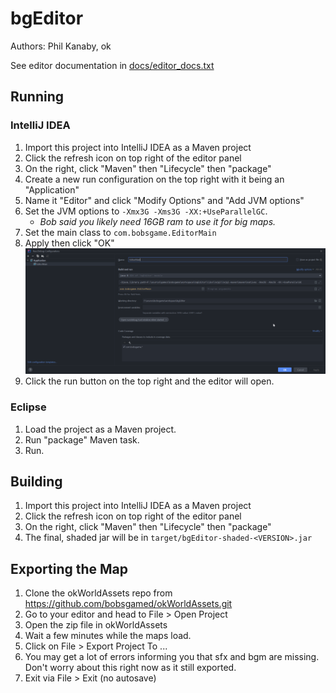 # bgEditor

Authors: Phil Kanaby, ok

See editor documentation in [docs/editor_docs.txt](./docs/editor_docs.txt)

## Running

### IntelliJ IDEA

1. Import this project into IntelliJ IDEA as a Maven project
2. Click the refresh icon on top right of the editor panel
3. On the right, click "Maven" then "Lifecycle" then "package"
4. Create a new run configuration on the top right with it being an "Application"
5. Name it "Editor" and click "Modify Options" and "Add JVM options"
6. Set the JVM options to `-Xmx3G -Xms3G -XX:+UseParallelGC`.
   - *Bob said you likely need 16GB ram to use it for big maps.*
7. Set the main class to `com.bobsgame.EditorMain`
8. Apply then click "OK"
![Run Configuration](./docs/run_configuration.png)
9. Click the run button on the top right and the editor will open.

### Eclipse
1. Load the project as a Maven project.
2. Run "package" Maven task.
3. Run.

## Building 

1. Import this project into IntelliJ IDEA as a Maven project
2. Click the refresh icon on top right of the editor panel
3. On the right, click "Maven" then "Lifecycle" then "package"
4. The final, shaded jar will be in `target/bgEditor-shaded-<VERSION>.jar`

## Exporting the Map

1. Clone the okWorldAssets repo from https://github.com/bobsgamed/okWorldAssets.git
2. Go to your editor and head to File > Open Project
3. Open the zip file in okWorldAssets
4. Wait a few minutes while the maps load.
5. Click on File > Export Project To ...
6. You may get a lot of errors informing you that sfx and bgm are missing. Don't worry about this right now as it still exported.
7. Exit via File > Exit (no autosave)
